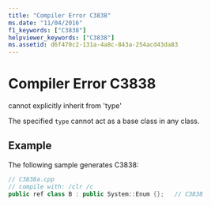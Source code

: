 ```yaml
---
title: "Compiler Error C3838"
ms.date: "11/04/2016"
f1_keywords: ["C3838"]
helpviewer_keywords: ["C3838"]
ms.assetid: d6f470c2-131a-4a8c-843a-254acd43da83
---
```

# Compiler Error C3838

cannot explicitly inherit from 'type'

The specified `type` cannot act as a base class in any class.

## Example

The following sample generates C3838:

```cpp
// C3838a.cpp
// compile with: /clr /c
public ref class B : public System::Enum {};   // C3838
```
